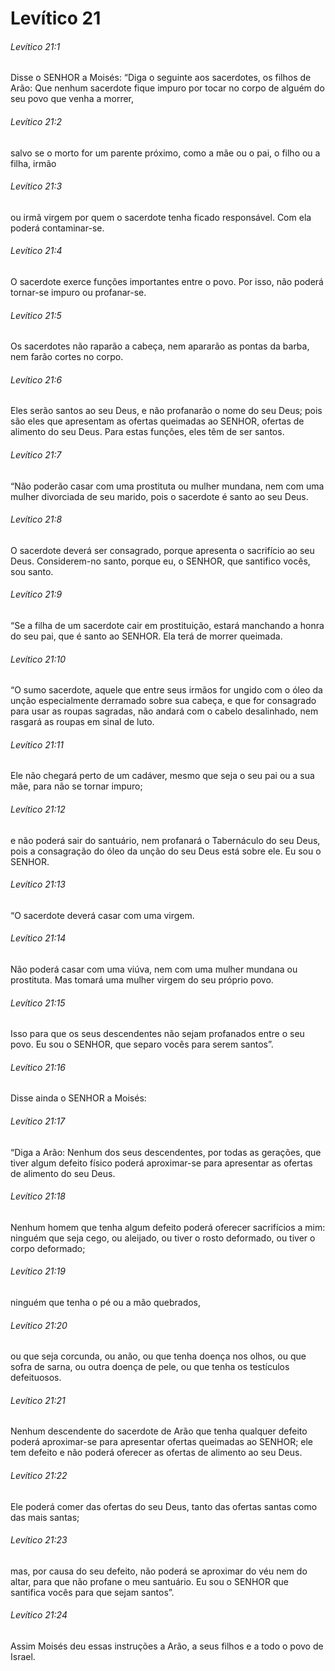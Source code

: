 # Levítico 21

###### Levítico 21:1

Disse o SENHOR a Moisés: “Diga o seguinte aos sacerdotes, os filhos de Arão: Que nenhum sacerdote fique impuro por tocar no corpo de alguém do seu povo que venha a morrer,

###### Levítico 21:2

salvo se o morto for um parente próximo, como a mãe ou o pai, o filho ou a filha, irmão

###### Levítico 21:3

ou irmã virgem por quem o sacerdote tenha ficado responsável. Com ela poderá contaminar-se.

###### Levítico 21:4

O sacerdote exerce funções importantes entre o povo. Por isso, não poderá tornar-se impuro ou profanar-se.

###### Levítico 21:5

Os sacerdotes não raparão a cabeça, nem apararão as pontas da barba, nem farão cortes no corpo.

###### Levítico 21:6

Eles serão santos ao seu Deus, e não profanarão o nome do seu Deus; pois são eles que apresentam as ofertas queimadas ao SENHOR, ofertas de alimento do seu Deus. Para estas funções, eles têm de ser santos.

###### Levítico 21:7

“Não poderão casar com uma prostituta ou mulher mundana, nem com uma mulher divorciada de seu marido, pois o sacerdote é santo ao seu Deus.

###### Levítico 21:8

O sacerdote deverá ser consagrado, porque apresenta o sacrifício ao seu Deus. Considerem-no santo, porque eu, o SENHOR, que santifico vocês, sou santo.

###### Levítico 21:9

“Se a filha de um sacerdote cair em prostituição, estará manchando a honra do seu pai, que é santo ao SENHOR. Ela terá de morrer queimada.

###### Levítico 21:10

“O sumo sacerdote, aquele que entre seus irmãos for ungido com o óleo da unção especialmente derramado sobre sua cabeça, e que for consagrado para usar as roupas sagradas, não andará com o cabelo desalinhado, nem rasgará as roupas em sinal de luto.

###### Levítico 21:11

Ele não chegará perto de um cadáver, mesmo que seja o seu pai ou a sua mãe, para não se tornar impuro;

###### Levítico 21:12

e não poderá sair do santuário, nem profanará o Tabernáculo do seu Deus, pois a consagração do óleo da unção do seu Deus está sobre ele. Eu sou o SENHOR.

###### Levítico 21:13

“O sacerdote deverá casar com uma virgem.

###### Levítico 21:14

Não poderá casar com uma viúva, nem com uma mulher mundana ou prostituta. Mas tomará uma mulher virgem do seu próprio povo.

###### Levítico 21:15

Isso para que os seus descendentes não sejam profanados entre o seu povo. Eu sou o SENHOR, que separo vocês para serem santos”.

###### Levítico 21:16

Disse ainda o SENHOR a Moisés:

###### Levítico 21:17

“Diga a Arão: Nenhum dos seus descendentes, por todas as gerações, que tiver algum defeito físico poderá aproximar-se para apresentar as ofertas de alimento do seu Deus.

###### Levítico 21:18

Nenhum homem que tenha algum defeito poderá oferecer sacrifícios a mim: ninguém que seja cego, ou aleijado, ou tiver o rosto deformado, ou tiver o corpo deformado;

###### Levítico 21:19

ninguém que tenha o pé ou a mão quebrados,

###### Levítico 21:20

ou que seja corcunda, ou anão, ou que tenha doença nos olhos, ou que sofra de sarna, ou outra doença de pele, ou que tenha os testículos defeituosos.

###### Levítico 21:21

Nenhum descendente do sacerdote de Arão que tenha qualquer defeito poderá aproximar-se para apresentar ofertas queimadas ao SENHOR; ele tem defeito e não poderá oferecer as ofertas de alimento ao seu Deus.

###### Levítico 21:22

Ele poderá comer das ofertas do seu Deus, tanto das ofertas santas como das mais santas;

###### Levítico 21:23

mas, por causa do seu defeito, não poderá se aproximar do véu nem do altar, para que não profane o meu santuário. Eu sou o SENHOR que santifica vocês para que sejam santos”.

###### Levítico 21:24

Assim Moisés deu essas instruções a Arão, a seus filhos e a todo o povo de Israel.

